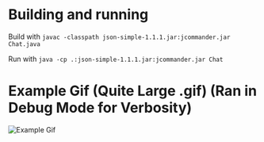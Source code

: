 # Building and running

Build with `javac -classpath json-simple-1.1.1.jar:jcommander.jar Chat.java`

Run with `java -cp .:json-simple-1.1.1.jar:jcommander.jar Chat`

# Example Gif (Quite Large .gif) (Ran in Debug Mode for Verbosity)
![Example Gif](https://files.aaronthedev.com/$/uj4za)
